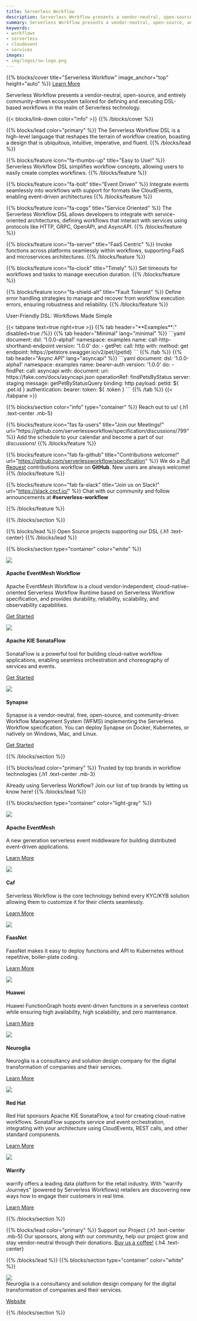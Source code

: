 ```yaml
---
title: Serverless Workflow
description: Serverless Workflow presents a vendor-neutral, open-source, and entirely community-driven ecosystem tailored for defining and executing DSL-based workflows in the realm of Serverless technology.
summary: Serverless Workflow presents a vendor-neutral, open-source, and entirely community-driven ecosystem tailored for defining and executing DSL-based workflows in the realm of Serverless technology.
keywords:
- workflows
- serverless
- cloudevent
- services
images:
- img/logos/sw-logo.png
---
```


<!-- Cover -->
{{% blocks/cover title="Serverless Workflow" image_anchor="top" height="auto" %}}
<a class="btn btn-lg btn-primary me-3 mb-4" href="https://github.com/serverlessworkflow/specification/blob/main/README.md">
  Learn More <i class="fas fa-arrow-alt-circle-right ms-2"></i>
</a>
<p class="lead mt-5">Serverless Workflow presents a vendor-neutral, open-source, and entirely community-driven ecosystem tailored for defining and executing DSL-based workflows in the realm of Serverless technology.</p>
{{< blocks/link-down color="info" >}}
{{% /blocks/cover %}}
<!-- END OF Cover -->

<!-- Selling points -->
{{% blocks/lead color="primary" %}}
The Serverless Workflow DSL is a high-level language that reshapes the terrain of workflow creation, boasting a design that is ubiquitous, intuitive, imperative, and fluent.
{{% /blocks/lead %}}

<section class="row td-box td-box--dark td-box--height-auto">
  <div class="col">
    <div class="container">
      <div class="row">
{{% blocks/feature icon="fa-thumbs-up" title="Easy to Use!" %}}
Serverless Workflow DSL simplifies workflow concepts, allowing users to easily create complex workflows.
{{% /blocks/feature %}}

{{% blocks/feature icon="fa-bolt" title="Event Driven" %}}
Integrate events seamlessly into workflows with support for formats like CloudEvents, enabling event-driven architectures
{{% /blocks/feature %}}


{{% blocks/feature icon="fa-cogs" title="Service Oriented" %}}
The Serverless Workflow DSL allows developers to integrate with service-oriented architectures, defining workflows that interact with services using protocols like HTTP, GRPC, OpenAPI, and AsyncAPI.
{{% /blocks/feature %}}

{{% blocks/feature icon="fa-server" title="FaaS Centric" %}}
Invoke functions across platforms seamlessly within workflows, supporting FaaS and microservices architectures.
{{% /blocks/feature %}}


{{% blocks/feature icon="fa-clock" title="Timely" %}}
Set timeouts for workflows and tasks to manage execution duration.
{{% /blocks/feature %}}


{{% blocks/feature icon="fa-shield-alt" title="Fault Tolerant" %}}
Define error handling strategies to manage and recover from workflow execution errors, ensuring robustness and reliability.
{{% /blocks/feature %}}
  </div><!-- <-- identing breaks the template ... -->
  </div>
  </div>
</section>
<!-- END OF Selling points -->

<!-- Samples -->
<section class="row td-box td-box--white td-box--height-auto">
  <div class="col">
    <div class="container">
      <p class="h1 text-center mb-5">User-Friendly DSL: Workflows Made Simple</p>
      <div class="row">
        <div class="col">
{{< tabpane text=true right=true >}}
  {{% tab header="**Examples**:" disabled=true /%}}
  {{% tab header="Minimal" lang="minimal" %}}
  ```yaml
  document:
    dsl: '1.0.0-alpha1'
    namespace: examples
    name: call-http-shorthand-endpoint
    version: '1.0.0'
  do:
    - getPet:
        call: http
        with:
          method: get
          endpoint: https://petstore.swagger.io/v2/pet/{petId}
  ```
  {{% /tab %}}
  {{% tab header="Async API" lang="asyncapi" %}}
  ```yaml
  document:
    dsl: '1.0.0-alpha1'
    namespace: examples
    name: bearer-auth
    version: '1.0.0'
  do:
    - findPet:
        call: asyncapi
        with:
          document:
            uri: https://fake.com/docs/asyncapi.json
          operationRef: findPetsByStatus
          server: staging
          message: getPetByStatusQuery
          binding: http
          payload:
            petId: ${ .pet.id }
          authentication:
            bearer:
              token: ${ .token }
  ```
  {{% /tab %}}
{{< /tabpane >}}
        </div>
      </div>
    </div>
  </div>
</section>
<!-- END OF Samples -->

<!-- Reach out -->
{{% blocks/section color="info" type="container" %}}
Reach out to us!
{.h1 .text-center .mb-5}
<div class="row">
{{% blocks/feature icon="fas fa-users" title="Join our Meetings!" url="https://github.com/serverlessworkflow/specification/discussions/799" %}}
Add the schedule to your calendar and become a part of our discussions!
{{% /blocks/feature %}}

{{% blocks/feature icon="fab fa-github" title="Contributions welcome!"
    url="https://github.com/serverlessworkflow/specification" %}}
We do a [Pull Request](https://github.com/serverlessworkflow/specification/pulls)
contributions workflow on **GitHub**. New users are always welcome!
{{% /blocks/feature %}}

{{% blocks/feature icon="fab fa-slack" title="Join us on Slack!"
    url="https://slack.cncf.io/" %}}
Chat with our community and follow announcements at **#serverless-workflow**

{{% /blocks/feature %}}
</div>
{{% /blocks/section %}}
<!-- END OF Reach out -->

<!-- Projects -->
{{% blocks/lead %}}
Open Source projects supporting our DSL
{.h1 .text-center}
{{% /blocks/lead %}}

{{% blocks/section type="container" color="white" %}}
<div class="row">
  <div class="col-lg-4 mb-5 mb-lg-0 text-center">
    <div class="logo-container my-4 d-flex justify-content-center align-items-center">
      <img src="img/logos/eventmesh.png" class="img-logo"/>
    </div>
    <h4 class="h3">
      Apache EventMesh Workflow
    </h4>
    <div class="mb-0">
      Apache EventMesh Workflow is a cloud vendor-independent, cloud-native-oriented Serverless Workflow Runtime based on Serverless Workflow specification, and provides durability, reliability, scalability, and observability capabilities.
    </div>
    <p><a class="me-3 mb-4" href="https://github.com/apache/eventmesh-workflow">Get Started</a></p>
  </div>

  <div class="col-lg-4 mb-5 mb-lg-0 text-center">
    <div class="logo-container my-4 d-flex justify-content-center align-items-center">
      <img src="img/logos/kogito.png" class="img-logo"/>
    </div>
    <h4 class="h3">
      Apache KIE SonataFlow
    </h4>
    <div class="mb-0">
      SonataFlow is a powerful tool for building cloud-native workflow applications, enabling seamless orchestration and choreography of services and events.
    </div>
    <p><a class="me-3 mb-4" href="https://sonataflow.org">Get Started</a></p>
  </div>

  <div class="col-lg-4 mb-5 mb-lg-0 text-center">
    <div class="logo-container my-4 d-flex justify-content-center align-items-center">
      <img src="img/logos/synapselogo.png" class="img-logo"/>
    </div>
    <h4 class="h3">
      Synapse
    </h4>
    <div class="mb-0">
      Synapse is a vendor-neutral, free, open-source, and community-driven Workflow Management System (WFMS) implementing the Serverless Workflow specification. You can deploy Synapse on Docker, Kubernetes, or natively on Windows, Mac, and Linux.
    </div>
    <p><a class="me-3 mb-4" href="https://github.com/serverlessworkflow/synapse">Get Started</a></p>
  </div>
</div>
{{% /blocks/section %}}
<!-- END OF Projects -->

<!-- Adopters -->
{{% blocks/lead color="primary" %}}
Trusted by top brands in workflow technologies
{.h1 .text-center .mb-3}

Already using Serverless Workflow? Join our list of top brands by letting us know here!
{{% /blocks/lead %}}

{{% blocks/section type="container" color="light-gray" %}}
<div class="row">
  <div class="col-lg-4 mb-5 mb-lg-0 text-center">
    <div class="logo-container my-4 d-flex justify-content-center align-items-center">
      <img src="img/logos/eventmesh2.png" class="img-logo-company"/>
    </div>
    <h4 class="h3">
      Apache EventMesh
    </h4>
    <div class="mb-0">
      A new generation serverless event middleware for building distributed event-driven applications.
    </div>
    <p><a class="me-3 mb-4" href="https://github.com/apache/eventmesh">Learn More</a></p>
  </div>

  <div class="col-lg-4 mb-5 mb-lg-0 text-center">
    <div class="logo-container my-4 d-flex justify-content-center align-items-center">
      <img src="img/logos/caf.png" class="img-logo-company"/>
    </div>
    <h4 class="h3">
      Caf
    </h4>
    <div class="mb-0">
      Serverless Workflow is the core technology behind every KYC/KYB solution allowing them to customize it for their clients seamlessly.
    </div>
    <p><a class="me-3 mb-4" href="https://caf.io/">Learn More</a></p>
  </div>

  <div class="col-lg-4 mb-5 mb-lg-0 text-center">
    <div class="logo-container my-4 d-flex justify-content-center align-items-center">
      <img src="img/logos/faasnet.png" class="img-logo-company"/>
    </div>
    <h4 class="h3">
      FaasNet
    </h4>
    <div class="mb-0">
      FaasNet makes it easy to deploy functions and API to Kubernetes without repetitive, boiler-plate coding.
    </div>
    <p><a class="me-3 mb-4" href="https://github.com/simpleidserver/FaasNet">Learn More</a></p>
  </div>

  <div class="col-lg-4 mb-5 mb-lg-0 text-center">
    <div class="logo-container my-4 d-flex justify-content-center align-items-center">
      <img src="img/logos/huawei.png" class="img-logo-company"/>
    </div>
    <h4 class="h3">
      Huawei
    </h4>
    <div class="mb-0">
      Huawei FunctionGraph hosts event-driven functions in a serverless context while ensuring high availability, high scalability, and zero maintenance.
    </div>
    <p><a class="me-3 mb-4" href="https://www.huaweicloud.com/intl/en-us/product/functiongraph.html">Learn More</a></p>
  </div>

  <div class="col-lg-4 mb-5 mb-lg-0 text-center">
    <div class="logo-container my-4 d-flex justify-content-center align-items-center">
      <img src="img/logos/neuroglia.png" class="img-logo-company"/>
    </div>
    <h4 class="h3">
      Neuroglia
    </h4>
    <div class="mb-0">
      Neuroglia is a consultancy and solution design company for the digital transformation of companies and their services.
    </div>
    <p><a class="me-3 mb-4" href="https://neuroglia.io/">Learn More</a></p>
  </div>

  <div class="col-lg-4 mb-5 mb-lg-0 text-center">
    <div class="logo-container my-4 d-flex justify-content-center align-items-center">
      <img src="img/logos/redhat.png" class="img-logo-company"/>
    </div>
    <h4 class="h3">
      Red Hat
    </h4>
    <div class="mb-0">
  Red Hat sponsors Apache KIE SonataFlow, a tool for creating cloud-native workflows. SonataFlow supports service and event orchestration, integrating with your architecture using CloudEvents, REST calls, and other standard components.
    </div>
    <p><a class="me-3 mb-4" href="https://www.redhat.com/en/technologies/cloud-computing/openshift/serverless">Learn More</a></p>
  </div>

  <div class="col-lg-4 mb-5 mb-lg-0 text-center">
    <div class="logo-container my-4 d-flex justify-content-center align-items-center">
      <img src="img/logos/warrify.png" class="img-logo-company"/>
    </div>
    <h4 class="h3">
      Warrify
    </h4>
    <div class="mb-0">
      warrify offers a leading data platform for the retail industry. With "warrify Journeys" (powered by Serverless Workflows) retailers are discovering new ways how to engage their customers in real time.
    </div>
    <p><a class="me-3 mb-4" href="https://www.warrify.com">Learn More</a></p>
  </div>
</div>
{{% /blocks/section %}}
<!-- END OF Adopters -->

<!-- Sponsors -->
{{% blocks/lead color="primary" %}}
Support our Project
{.h1 .text-center .mb-5}
Our sponsors, along with our community, help our project grow and stay vendor-neutral through their donations. <a class="me-3 mb-4" href="https://crowdfunding.lfx.linuxfoundation.org/projects/beb979ae-75b5-4589-a2d0-f82949253bb7">Buy us a coffee!</a>
{.h4 .text-center}

{{% /blocks/lead %}}
{{% blocks/section type="container" color="white" %}}
<div class="row">
  <div class="col-lg-4 mb-5 mb-lg-0 text-center">
    <div class="logo-container my-4 d-flex justify-content-center align-items-center">
      <img src="img/logos/neuroglia.png" class="img-logo-company"/>
    </div>
    <div class="mb-0">
      Neuroglia is a consultancy and solution design company for the digital transformation of companies and their services.
    </div>
    <p><a class="me-3 mb-4" href="https://neuroglia.io/">Website</a></p>
  </div>
</div>
{{% /blocks/section %}}
<!-- END OF Sponsors -->